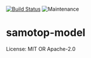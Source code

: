 [![Build Status](https://gitlab.com/BrightOpen/BackYard/Samotop/badges/develop/pipeline.svg)](https://gitlab.com/BrightOpen/BackYard/Samotop/commits/master)
![Maintenance](https://img.shields.io/badge/maintenance-activly--developed-brightgreen.svg)

# samotop-model

License: MIT OR Apache-2.0
